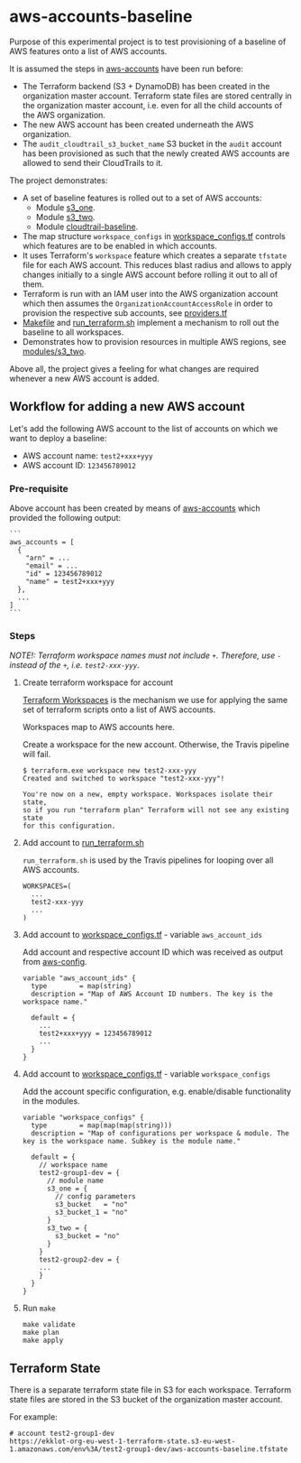 # aws-accounts-baseline

Purpose of this experimental project is to test provisioning of a baseline of AWS features onto a list of AWS accounts.

It is assumed the steps in [aws-accounts](https://github.com/lekkehart/aws-accounts) have been run before:
* The Terraform backend (S3 + DynamoDB) has been created in the organization master account. 
  Terraform state files are stored centrally in the organization master account, i.e. even for all the child accounts 
  of the AWS organization. 
* The new AWS account has been created underneath the AWS organization.
* The `audit_cloudtrail_s3_bucket_name` S3 bucket in the `audit` account has been provisioned as such
  that the newly created AWS accounts are allowed to send their CloudTrails to it.

The project demonstrates:
* A set of baseline features is rolled out to a set of AWS accounts:
  *  Module [s3_one](modules/s3_one/main.tf).
  *  Module [s3_two](modules/s3_two/main.tf).
  *  Module [cloudtrail-baseline](modules/security-baseline/cloudtrail-baseline/main.tf).
* The map structure `workspace_configs` in [workspace_configs.tf](workspace_configs.tf) controls which features are to be enabled in 
  which accounts. 
* It uses Terraform's `workspace` feature which creates a separate `tfstate` file for each AWS account.
  This reduces blast radius and allows to apply changes initially to a single AWS account before rolling it out to all
  of them.
* Terraform is run with an IAM user into the AWS organization account which then assumes the 
  `OrganizationAccountAccessRole` in order to provision the respective sub accounts, see [providers.tf](providers.tf)
* [Makefile](Makefile) and [run_terraform.sh](run_terraform.sh) implement a mechanism to roll out the baseline to all 
  workspaces. 
* Demonstrates how to provision resources in multiple AWS regions, see [modules/s3_two](modules/s3_two/main.tf).

Above all, the project gives a feeling for what changes are required whenever a new AWS account is added.

## Workflow for adding a new AWS account

Let's add the following AWS account to the list of accounts on which we want to deploy a baseline:
* AWS account name: `test2+xxx+yyy`
* AWS account ID: `123456789012`

### Pre-requisite

Above account has been created by means of [aws-accounts](https://github.com/lekkehart/aws-accounts) which provided the 
following output:

    ```
    aws_accounts = [
      {
        "arn" = ...
        "email" = ...
        "id" = 123456789012
        "name" = test2+xxx+yyy
      },
      ...
    ]
    ```

### Steps

_NOTE!: Terraform workspace names must not include `+`. Therefore, use `-` instead of the `+`, i.e. `test2-xxx-yyy`._

1. Create terraform workspace for account

    [Terraform Workspaces](https://www.terraform.io/docs/commands/workspace/index.html) 
    is the mechanism we use for applying the same set of terraform scripts onto a list of AWS accounts.
    
    Workspaces map to AWS accounts here.
    
    Create a workspace for the new account. Otherwise, the Travis pipeline will fail. 
    
    ```
    $ terraform.exe workspace new test2-xxx-yyy
    Created and switched to workspace "test2-xxx-yyy"!
    
    You're now on a new, empty workspace. Workspaces isolate their state,
    so if you run "terraform plan" Terraform will not see any existing state
    for this configuration.
    ```
  
1. Add account to [run_terraform.sh](run_terraform.sh)

    `run_terraform.sh` is used by the Travis pipelines for looping over all AWS accounts.

    ```
    WORKSPACES=(
      ...
      test2-xxx-yyy
      ...
    )
    ```

1. Add account to [workspace_configs.tf](workspace_configs.tf) - variable `aws_account_ids`

    Add account and respective account ID which was received as output from [aws-config](https://github.com/ekklot/aws-config).

    ```
    variable "aws_account_ids" {
      type        = map(string)
      description = "Map of AWS Account ID numbers. The key is the workspace name."
    
      default = {
        ...
        test2+xxx+yyy = 123456789012      
        ...
      }
    }
    ```

1. Add account to [workspace_configs.tf](workspace_configs.tf) - variable `workspace_configs`

    Add the account specific configuration, e.g. enable/disable functionality in the modules.

    ```
    variable "workspace_configs" {
      type        = map(map(map(string)))
      description = "Map of configurations per workspace & module. The key is the workspace name. Subkey is the module name."
    
      default = {
        // workspace name
        test2-group1-dev = {
          // module name
          s3_one = {
            // config parameters
            s3_bucket   = "no"
            s3_bucket_1 = "no"
          }
          s3_two = {
            s3_bucket = "no"
          }
        }
        test2-group2-dev = {
        ...
        }
      }
    }
    ```


   
1. Run `make`

    ```
    make validate
    make plan
    make apply
   
    ```
   

## Terraform State

There is a separate terraform state file in S3 for each workspace. 
Terraform state files are stored in the S3 bucket of the organization master account.

For example:
```
# account test2-group1-dev
https://ekklot-org-eu-west-1-terraform-state.s3-eu-west-1.amazonaws.com/env%3A/test2-group1-dev/aws-accounts-baseline.tfstate
```
